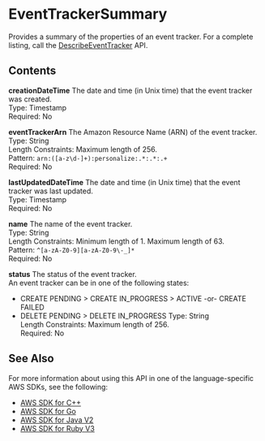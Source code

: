 # EventTrackerSummary<a name="API_EventTrackerSummary"></a>

Provides a summary of the properties of an event tracker\. For a complete listing, call the [DescribeEventTracker](API_DescribeEventTracker.md) API\.

## Contents<a name="API_EventTrackerSummary_Contents"></a>

 **creationDateTime**   <a name="personalize-Type-EventTrackerSummary-creationDateTime"></a>
The date and time \(in Unix time\) that the event tracker was created\.  
Type: Timestamp  
Required: No

 **eventTrackerArn**   <a name="personalize-Type-EventTrackerSummary-eventTrackerArn"></a>
The Amazon Resource Name \(ARN\) of the event tracker\.  
Type: String  
Length Constraints: Maximum length of 256\.  
Pattern: `arn:([a-z\d-]+):personalize:.*:.*:.+`   
Required: No

 **lastUpdatedDateTime**   <a name="personalize-Type-EventTrackerSummary-lastUpdatedDateTime"></a>
The date and time \(in Unix time\) that the event tracker was last updated\.  
Type: Timestamp  
Required: No

 **name**   <a name="personalize-Type-EventTrackerSummary-name"></a>
The name of the event tracker\.  
Type: String  
Length Constraints: Minimum length of 1\. Maximum length of 63\.  
Pattern: `^[a-zA-Z0-9][a-zA-Z0-9\-_]*`   
Required: No

 **status**   <a name="personalize-Type-EventTrackerSummary-status"></a>
The status of the event tracker\.  
An event tracker can be in one of the following states:  
+ CREATE PENDING > CREATE IN\_PROGRESS > ACTIVE \-or\- CREATE FAILED
+ DELETE PENDING > DELETE IN\_PROGRESS
Type: String  
Length Constraints: Maximum length of 256\.  
Required: No

## See Also<a name="API_EventTrackerSummary_SeeAlso"></a>

For more information about using this API in one of the language\-specific AWS SDKs, see the following:
+  [ AWS SDK for C\+\+](https://docs.aws.amazon.com/goto/SdkForCpp/personalize-2018-05-22/EventTrackerSummary) 
+  [ AWS SDK for Go](https://docs.aws.amazon.com/goto/SdkForGoV1/personalize-2018-05-22/EventTrackerSummary) 
+  [ AWS SDK for Java V2](https://docs.aws.amazon.com/goto/SdkForJavaV2/personalize-2018-05-22/EventTrackerSummary) 
+  [ AWS SDK for Ruby V3](https://docs.aws.amazon.com/goto/SdkForRubyV3/personalize-2018-05-22/EventTrackerSummary) 